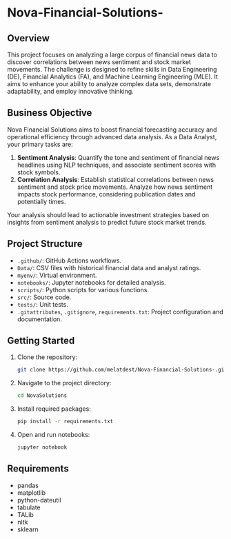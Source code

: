 # Nova-Financial-Solutions-

##  Overview

This project focuses on analyzing a large corpus of financial news data to discover correlations between news sentiment and stock market movements. The challenge is designed to refine skills in Data Engineering (DE), Financial Analytics (FA), and Machine Learning Engineering (MLE). It aims to enhance your ability to analyze complex data sets, demonstrate adaptability, and employ innovative thinking.

## Business Objective

Nova Financial Solutions aims to boost financial forecasting accuracy and operational efficiency through advanced data analysis. As a Data Analyst, your primary tasks are:

1. **Sentiment Analysis**: Quantify the tone and sentiment of financial news headlines using NLP techniques, and associate sentiment scores with stock symbols.
2. **Correlation Analysis**: Establish statistical correlations between news sentiment and stock price movements. Analyze how news sentiment impacts stock performance, considering publication dates and potentially times.

Your analysis should lead to actionable investment strategies based on insights from sentiment analysis to predict future stock market trends.

## Project Structure

- `.github/`: GitHub Actions workflows.
- `Data/`: CSV files with historical financial data and analyst ratings.
- `myenv/`: Virtual environment.
- `notebooks/`: Jupyter notebooks for detailed analysis.
- `scripts/`: Python scripts for various functions.
- `src/`: Source code.
- `tests/`: Unit tests.
- `.gitattributes`, `.gitignore`, `requirements.txt`: Project configuration and documentation.

## Getting Started

1. Clone the repository:
    ```bash
    git clone https://github.com/melatdest/Nova-Financial-Solutions-.git
    ```
2. Navigate to the project directory:
    ```bash
    cd NovaSolutions
    ```
3. Install required packages:
    ```bash
    pip install -r requirements.txt
    ```
4. Open and run notebooks:
    ```bash
    jupyter notebook
    ```

## Requirements

- pandas
- matplotlib
- python-dateutil
- tabulate
- TALib
- nltk
- sklearn
